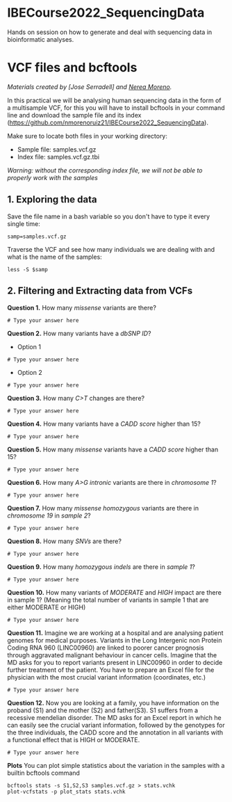 # IBECourse2022_SequencingData
Hands on session on how to generate and deal with sequencing data in bioinformatic analyses.
# VCF files and bcftools
*Materials created by [Jose Serradell] and [Nerea Moreno](https://github.com/nmorenoruiz21).*

In this practical we will be analysing human sequencing data in the form of a multisample VCF, for this you will have to install bcftools in your command line and download the sample file and its index (https://github.com/nmorenoruiz21/IBECourse2022_SequencingData). 

Make sure to locate both files in your working directory:

- Sample file: samples.vcf.gz
- Index file: samples.vcf.gz.tbi

*Warning: without the corresponding index file, we will not be able to properly work with the samples*


## 1. Exploring the data

Save the file name in a bash variable so you don't have to type it every single time:
```
samp=samples.vcf.gz
```

Traverse the VCF and see how many individuals we are dealing with and what is the name of the samples:
```
less -S $samp
```

## 2. Filtering and Extracting data from VCFs

**Question 1.** How many *missense* variants are there?

```
# Type your answer here
```

**Question 2.** How many variants have a *dbSNP ID*?

* Option 1
```
# Type your answer here
```

* Option 2
```
# Type your answer here
```


**Question 3.** How many *C>T* changes are there?

```
# Type your answer here
```

**Question 4.** How many variants have a *CADD score* higher than 15?

```
# Type your answer here
```

**Question 5.** How many *missense* variants have a *CADD score* higher than 15?

```
# Type your answer here
```

**Question 6.** How many *A>G intronic* variants are there in *chromosome 1*?

```
# Type your answer here
```

**Question 7.** How many *missense homozygous* variants are there in *chromosome 19* in *sample 2*?

```
# Type your answer here
```

**Question 8.** How many *SNVs* are there?

```
# Type your answer here
```

**Question 9.** How many *homozygous indels* are there in *sample 1*?

```
# Type your answer here
```

**Question 10.** How many variants of *MODERATE* and *HIGH* impact are there in sample 1? (Meaning the total number of variants in sample 1 that are either MODERATE or HIGH)

```
# Type your answer here
```

**Question 11.** Imagine we are working at a hospital and are analysing patient genomes for medical purposes. Variants in the Long Intergenic non Protein Coding RNA 960 (LINC00960) are linked to poorer cancer prognosis through aggravated malignant behaviour in cancer cells. Imagine that the MD asks for you to report variants present in LINC00960 in order to decide further treatment of the patient. You have to prepare an Excel file for the physician with the most crucial variant information (coordinates, etc.)
```
# Type your answer here
```


**Question 12.** Now you are looking at a family, you have information on the proband (S1) and the mother (S2) and father(S3). S1 suffers from a recessive mendelian disorder. The MD asks for an Excel report in which he can easily see the crucial variant information, followed by the genotypes for the three individuals, the CADD score and the annotation in all variants with a functional effect that is HIGH or MODERATE. 
```
# Type your answer here
```

**Plots** You can plot simple statistics about the variation in the samples with a builtin bcftools command
```
bcftools stats -s S1,S2,S3 samples.vcf.gz > stats.vchk
plot-vcfstats -p plot_stats stats.vchk
```
